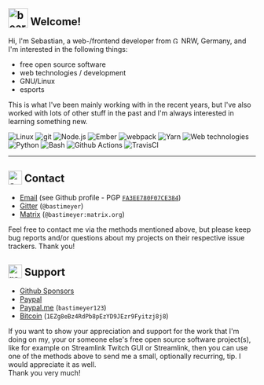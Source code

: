 <section>
  <h1><img width="40" height="40" valign="text-bottom" alt="bear" src="https://github.githubassets.com/images/icons/emoji/unicode/1f43b.png"> Welcome!</h1>
  <p>Hi, I'm Sebastian, a web-/frontend developer from <img width="13" height="13" alt="Germany" src="https://github.githubassets.com/images/icons/emoji/unicode/1f1e9-1f1ea.png"> NRW, Germany, and I'm interested in the following things:</p>
  <ul>
    <li>free open source software</li>
    <li>web technologies / development</li>
    <li>GNU/Linux</li>
    <li>esports</li>
  </ul>
  <p>This is what I've been mainly working with in the recent years, but I've also worked with lots of other stuff in the past and I'm always interested in learning something new.</p>
  <p>
    <img alt="Linux" src="https://img.shields.io/badge/-GNU%2FLinux-fcc624?logo=linux&logoColor=fff&style=for-the-badge">
    <img alt="git" src="https://img.shields.io/badge/-git-f05032?logo=git&logoColor=fff&style=for-the-badge">
    <img alt="Node.js" src="https://img.shields.io/badge/-Node.js-336633?logo=Node.js&logoColor=fff&style=for-the-badge">
    <img alt="Ember" src="https://img.shields.io/badge/-ember-e04e39?logo=Ember.js&logoColor=fff&style=for-the-badge">
    <img alt="webpack" src="https://img.shields.io/badge/-webpack-1d78c1?logo=webpack&logoColor=fff&style=for-the-badge">
    <img alt="Yarn" src="https://img.shields.io/badge/-Yarn-2c8ebb?logo=yarn&logoColor=fff&style=for-the-badge">
    <img alt="Web technologies" src="https://img.shields.io/badge/-HTML5+JS+CSS-005a9c?logo=w3c&logoColor=fff&style=for-the-badge">
    <img alt="Python" src="https://img.shields.io/badge/-Python-3776ab?logo=python&logoColor=fff&style=for-the-badge">
    <img alt="Bash" src="https://img.shields.io/badge/-Bash-4eaa25?logo=gnu-bash&logoColor=fff&style=for-the-badge">
    <img alt="Github Actions" src="https://img.shields.io/badge/-Github_Actions-2088ff?logo=github-actions&logoColor=fff&style=for-the-badge">
    <img alt="TravisCI" src="https://img.shields.io/badge/-Travis_CI-3eaaaf?logo=travis-ci&logoColor=fff&style=for-the-badge">
  </p>
</section>
<hr>
<section>
  <h2><img width="28" height="28" valign="text-bottom" alt="speech balloon" src="https://github.githubassets.com/images/icons/emoji/unicode/1f4ac.png"> Contact</h2>
  <ul>
    <li><a href="https://github.com/bastimeyer">Email</a> (see Github profile - PGP <a href="https://raw.githubusercontent.com/bastimeyer/bastimeyer/master/F851E2DF79709D0C7069991DFA3EE780F07CE384.asc"><code>FA3EE780F07CE384</code></a>)</li>
    <li><a href="https://gitter.im/bastimeyer">Gitter</a> (<code>@bastimeyer</code>)</li>
    <li><a href="https://matrix.to/#/@bastimeyer:matrix.org">Matrix</a> (<code>@bastimeyer:matrix.org</code>)</li>
  </ul>
  <p>Feel free to contact me via the methods mentioned above, but please keep bug reports and/or questions about my projects on their respective issue trackers. Thank you!</p>
  <h2><img width="28" height="28" valign="text-bottom" alt="red heart" src="https://github.githubassets.com/images/icons/emoji/unicode/2764.png"> Support</h2>
  <ul>
    <li><a href="https://github.com/users/bastimeyer/sponsorship">Github Sponsors</a></li>
    <li><a href="https://www.paypal.com/cgi-bin/webscr?cmd=_s-xclick&hosted_button_id=YUCGRLVALHS8C&item_name=Github">Paypal</a></li>
    <li><a href="https://paypal.me/bastimeyer123">Paypal.me</a> (<code>bastimeyer123</code>)</li>
    <li><a href="https://blockchain.info/qr?data=1EZg8eBz4RdPb8pEzYD9JEzr9Fyitzj8j8">Bitcoin</a> (<code>1EZg8eBz4RdPb8pEzYD9JEzr9Fyitzj8j8</code>)</li>
  </ul>
  <p>
    If you want to show your appreciation and support for the work that I'm doing on my, your or someone else's free open source software project(s), like for example on Streamlink Twitch GUI or Streamlink, then you can use one of the methods above to send me a small, optionally recurring, tip. I would appreciate it as well.<br>
    Thank you very much!
  </p>
</section>
